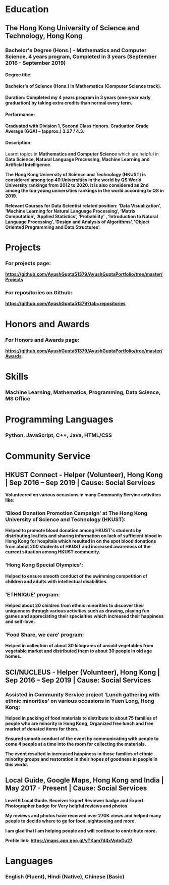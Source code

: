 # Education

## The Hong Kong University of Science and Technology, Hong Kong
### Bachelor's Degree (Hons.) - Mathematics and Computer Science, 4 years program, Completed in 3 years (September 2016 - September 2019)

#### Degree title:
<b> Bachelor's of Science (Hons.) in Mathematics (Computer Science track). </b>
#### Duration: Completed my 4 years program in 3 years (one-year early graduation) by taking extra credits than normal every term.

#### Performance:
<b> Graduated with Division 1, Second Class Honors. Graduation Grade Average (GGA) – (approx.) 3.27 / 4.3. </b>

#### Description: 
Learnt topics in <b> Mathematics and Computer Science </b> which are helpful in <b>Data Science, Natural Language Processing, Machine Learning and Artificial Intelligence. <b>

<b> The Hong Kong University of Science and Technology (HKUST) </b> is considered <b> among top 40 Universities in the world by QS World University rankings </b> from 2012 to 2020. It is also considered as <b> 2nd among the top young universities rankings in the world according to QS </b> in 2019.

<b> Relevant Courses for Data Scientist related position: ‘Data Visualization’, ‘Machine Learning for Natural Language Processing’, ‘Matrix Computation’, ‘Applied Statistics’, ‘Probability’ , ‘Introduction to Natural Language Processing’, ‘Design and Analysis of Algorithms’, 'Object Oriented Programming and Data Structures'. </b>

# Projects

### For projects page: 
https://github.com/AyushGupta51379/AyushGuptaPortfolio/tree/master/Projects 

### For repositories on Github:
https://github.com/AyushGupta51379?tab=repositories 


# Honors and Awards

### For Honors and Awards page: 
https://github.com/AyushGupta51379/AyushGuptaPortfolio/tree/master/Awards 

# Skills
### Machine Learning, Mathematics, Programming, Data Science, MS Office

# Programming Languages
### Python, JavaScript, C++, Java, HTML/CSS

# Community Service

## HKUST Connect - Helper (Volunteer), Hong Kong | Sep 2016 – Sep 2019 | Cause: Social Services

Volunteered on various occasions in many Community Service activities like:

### 'Blood Donation Promotion Campaign' at The Hong Kong University of Science and Technology (HKUST): 
Helped to promote blood donation among HKUST's students by distributing leaflets and sharing information on lack of sufficient blood in Hong Kong for hospitals which resulted in on the spot blood donations from about 200 students of HKUST and increased awareness of the current situation among HKUST community.

### 'Hong Kong Special Olympics': 
Helped to ensure smooth conduct of the swimming competition of children and adults with intellectual disabilities.

### 'ETHNIQUE' program: 
Helped about 20 children from ethnic minorities to discover their uniqueness through various activities such as drawing, playing fun games and appreciating their specialties which increased their happiness and self-love.

### 'Food Share, we care' program: 
Helped in collection of about 30 kilograms of unsold vegetables from vegetable market and distributed them to about 30 people in old age homes.

## SCI/NUCLEUS - Helper (Volunteer), Hong Kong | Sep 2016 – Sep 2019 | Cause: Social Services

### Assisted in Community Service project 'Lunch gathering with ethnic minorities' on various occasions in Yuen Long, Hong Kong:

Helped in packing of food materials to distribute to about 75 families of people who are minority in Hong Kong,
Organized free lunch and free market of donated items for them.

Ensured smooth conduct of the event by communicating with people to come 4 people at a time into the room for collecting the materials.

The event resulted in increased happiness in those families of ethnic minority groups and restoration in their hopes of goodness in people in this world.

## Local Guide, Google Maps, Hong Kong and India | May 2017 - Present | Cause: Social Services

Level 6 Local Guide. Receiver Expert Reviewer badge and Expert Photographer badge for Very helpful reviews and photos.

My reviews and photos have received over 270K views and helped many people to decide where to go for food, sightseeing and more.

I am glad that I am helping people and will continue to contribute more.

<b> Profile link: </b>
https://maps.app.goo.gl/vTKam7d4xVptoDu27

# Languages

### English (Fluent), Hindi (Native), Chinese (Basic)
